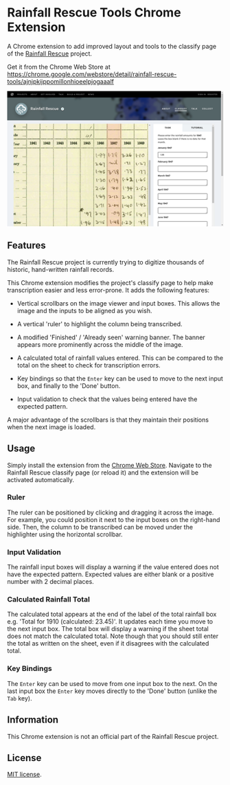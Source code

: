 # Rainfall Rescue Tools Chrome Extension

A Chrome extension to add improved layout and tools to the classify page of the [Rainfall Rescue](https://www.zooniverse.org/projects/edh/rainfall-rescue) project.

Get it from the Chrome Web Store at https://chrome.google.com/webstore/detail/rainfall-rescue-tools/ajnjpkijppomillonhioeelpjogaaalf

![screenshot](images/screenshot.png)

## Features

The Rainfall Rescue project is currently trying to digitize thousands of historic, hand-written rainfall records. 

This Chrome extension modifies the project's classify page to help make transcription easier and less error-prone. It adds the following features:

- Vertical scrollbars on the image viewer and input boxes. This allows the image and the inputs to be aligned as you wish.

- A vertical 'ruler' to highlight the column being transcribed.

- A modified 'Finished' / 'Already seen' warning banner. The banner appears more prominently across the middle of the image.

- A calculated total of rainfall values entered. This can be compared to the total on the sheet to check for transcription errors.

- Key bindings so that the `Enter` key can be used to move to the next input box, and finally to the 'Done' button.

- Input validation to check that the values being entered have the expected pattern.

A major advantage of the scrollbars is that they maintain their positions when the next image is loaded.

## Usage

Simply install the extension from the [Chrome Web Store](https://chrome.google.com/webstore/detail/rainfall-rescue-tools/ajnjpkijppomillonhioeelpjogaaalf). Navigate to the Rainfall Rescue classify page (or reload it) and the extension will be activated automatically. 

### Ruler

The ruler can be positioned by clicking and dragging it across the image. For example, you could position it next to the input boxes on the right-hand side. Then, the column to be transcribed can be moved under the highlighter using the horizontal scrollbar.

### Input Validation

The rainfall input boxes will display a warning if the value entered does not have the expected pattern. Expected values are either blank or a positive number with 2 decimal places.

### Calculated Rainfall Total

The calculated total appears at the end of the label of the total rainfall box e.g. 'Total for 1910 (calculated: 23.45)'. It updates each time you move to the next input box. The total box will display a warning if the sheet total does not match the calculated total. Note though that you should still enter the total as written on the sheet, even if it disagrees with the calculated total.

### Key Bindings

The `Enter` key can be used to move from one input box to the next. On the last input box the `Enter` key moves directly to the 'Done' button (unlike the `Tab` key).

## Information

This Chrome extension is not an official part of the Rainfall Rescue project.

## License

[MIT license](LICENSE).
